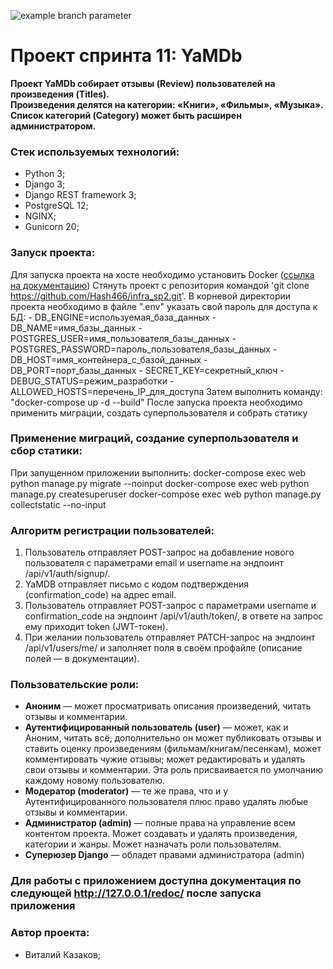 ![example branch parameter](https://github.com/github/docs/actions/workflows/main.yml/badge.svg?branch=main)

# Проект спринта 11: YaMDb  
  
**Проект YaMDb собирает отзывы (Review) пользователей на произведения (Titles).   
Произведения делятся на категории: «Книги», «Фильмы», «Музыка».   
Список категорий (Category) может быть расширен администратором.**

### Стек используемых технологий:

- Python 3;
- Django 3;
- Django REST framework 3;
- PostgreSQL 12;
- NGINX;
- Gunicorn 20;

### Запуск проекта:  
  
Для запуска проекта на хосте необходимо установить Docker ([ссылка на документацию](https://www.docker.com/products/docker-desktop))
Стянуть проект с репозитория командой 'git clone https://github.com/Hash466/infra_sp2.git'.
В корневой директории проекта необходимо в файле ".env" указать свой пароль для доступа к БД:
	- DB_ENGINE=используемая_база_данных
	- DB_NAME=имя_базы_данных
	- POSTGRES_USER=имя_пользователя_базы_данных
	- POSTGRES_PASSWORD=пароль_пользователя_базы_данных
	- DB_HOST=имя_контейнера_с_базой_данных
	- DB_PORT=порт_базы_данных
	- SECRET_KEY=секретный_ключ
	- DEBUG_STATUS=режим_разработки
	- ALLOWED_HOSTS=перечень_IP_для_доступа
Затем выполнить команду: "docker-compose up -d --build"
После запуска проекта необходимо применить миграции, создать суперпользователя и собрать статику

### Применение миграций, создание суперпользователя и сбор статики:

При запущенном приложении выполнить:
	docker-compose exec web python manage.py migrate --noinput
	docker-compose exec web python manage.py createsuperuser
	docker-compose exec web python manage.py collectstatic --no-input



### Алгоритм регистрации пользователей:  
  
1. Пользователь отправляет POST-запрос на добавление нового пользователя с параметрами email и username на эндпоинт /api/v1/auth/signup/.  
2. YaMDB отправляет письмо с кодом подтверждения (confirmation_code) на адрес email.  
3. Пользователь отправляет POST-запрос с параметрами username и confirmation_code на эндпоинт /api/v1/auth/token/, в ответе на запрос ему приходит token (JWT-токен).  
4. При желании пользователь отправляет PATCH-запрос на эндпоинт /api/v1/users/me/ и заполняет поля в своём профайле (описание полей — в документации).  
  
### Пользовательские роли:  
  
- **Аноним** — может просматривать описания произведений, читать отзывы и комментарии.  
- **Аутентифицированный пользователь (user)** — может, как и Аноним, читать всё, дополнительно он может публиковать отзывы и ставить оценку произведениям (фильмам/книгам/песенкам), может комментировать чужие отзывы; может редактировать и удалять свои отзывы и комментарии. Эта роль присваивается по умолчанию каждому новому пользователю.  
- **Модератор (moderator)** — те же права, что и у Аутентифицированного пользователя плюс право удалять любые отзывы и комментарии.  
- **Администратор (admin)** — полные права на управление всем контентом проекта. Может создавать и удалять произведения, категории и жанры. Может назначать роли пользователям.  
- **Суперюзер Django** — обладет правами администратора (admin)

### Для работы с приложением доступна документация по следующей http://127.0.0.1/redoc/ после запуска приложения

### Автор проекта:
- Виталий Казаков;